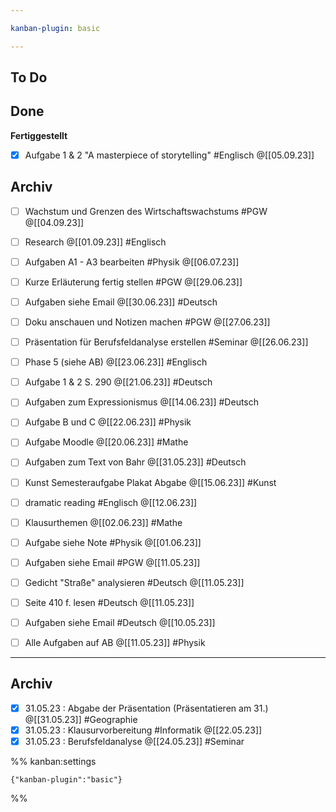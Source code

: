 ```yaml
---

kanban-plugin: basic

---
```


## To Do



## Done

**Fertiggestellt**
- [x] Aufgabe 1 & 2 "A masterpiece of storytelling" #Englisch @[[05.09.23]]


## Archiv

- [ ] Wachstum und Grenzen des Wirtschaftswachstums #PGW @[[04.09.23]]
- [ ] Research @[[01.09.23]] #Englisch
- [ ] Aufgaben A1 - A3 bearbeiten #Physik @[[06.07.23]]
- [ ] Kurze Erläuterung fertig stellen #PGW @[[29.06.23]]
- [ ] Aufgaben siehe Email @[[30.06.23]] #Deutsch
- [ ] Doku anschauen und Notizen machen #PGW @[[27.06.23]]
- [ ] Präsentation für Berufsfeldanalyse erstellen #Seminar @[[26.06.23]]
- [ ] Phase 5 (siehe AB) @[[23.06.23]] #Englisch
- [ ] Aufgabe 1 & 2 S. 290 @[[21.06.23]] #Deutsch
- [ ] Aufgaben zum Expressionismus @[[14.06.23]] #Deutsch
- [ ] Aufgabe B und C @[[22.06.23]] #Physik
- [ ] Aufgabe Moodle @[[20.06.23]] #Mathe
- [ ] Aufgaben zum Text von Bahr @[[31.05.23]] #Deutsch
- [ ] Kunst Semesteraufgabe Plakat Abgabe @[[15.06.23]] #Kunst
- [ ] dramatic reading #Englisch @[[12.06.23]]
- [ ] Klausurthemen @[[02.06.23]] #Mathe
- [ ] Aufgabe siehe Note #Physik @[[01.06.23]]
- [ ] Aufgaben siehe Email #PGW @[[11.05.23]]
- [ ] Gedicht "Straße" analysieren #Deutsch @[[11.05.23]]
- [ ] Seite 410 f. lesen #Deutsch @[[11.05.23]]
- [ ] Aufgaben siehe Email #Deutsch @[[10.05.23]]
- [ ] Alle Aufgaben auf AB @[[11.05.23]] #Physik


***

## Archiv

- [x] 31.05.23 : Abgabe der Präsentation (Präsentatieren am 31.) @[[31.05.23]] #Geographie
- [x] 31.05.23 : Klausurvorbereitung #Informatik @[[22.05.23]]
- [x] 31.05.23 : Berufsfeldanalyse @[[24.05.23]] #Seminar

%% kanban:settings
```
{"kanban-plugin":"basic"}
```
%%
